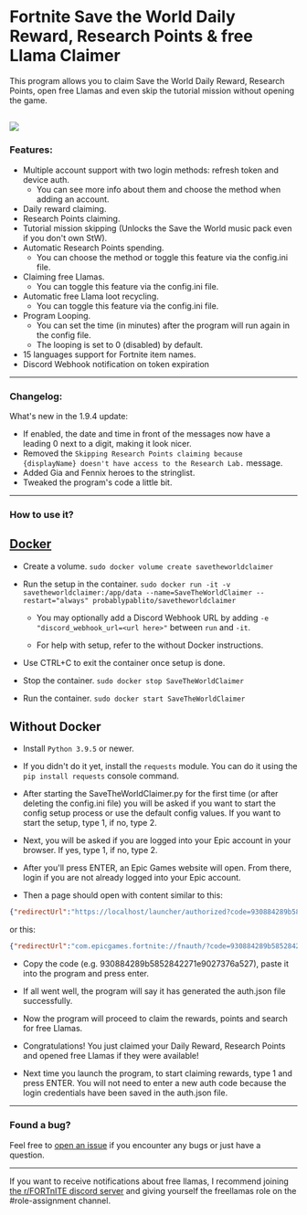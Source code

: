 # Fortnite Save the World Daily Reward, Research Points & free Llama Claimer

This program allows you to claim Save the World Daily Reward, Research Points, open free Llamas and even skip the tutorial mission without opening the game.

[![](https://img.shields.io/badge/python-3.9.5+-blue.svg)](https://www.python.org/downloads/)
---
### Features:
- Multiple account support with two login methods: refresh token and device auth.
  - You can see more info about them and choose the method when adding an account.
- Daily reward claiming.
- Research Points claiming.
- Tutorial mission skipping (Unlocks the Save the World music pack even if you don't own StW).
- Automatic Research Points spending.
  - You can choose the method or toggle this feature via the config.ini file.
- Claiming free Llamas.
  - You can toggle this feature via the config.ini file.
- Automatic free Llama loot recycling.
  - You can toggle this feature via the config.ini file.
- Program Looping.
  - You can set the time (in minutes) after the program will run again in the config file.
  - The looping is set to 0 (disabled) by default.
- 15 languages support for Fortnite item names.
- Discord Webhook notification on token expiration 
---
### Changelog:
What's new in the 1.9.4 update:
- If enabled, the date and time in front of the messages now have a leading 0 next to a digit, making it look nicer.
- Removed the `Skipping Research Points claiming because {displayName} doesn't have access to the Research Lab.` message.
- Added Gia and Fennix heroes to the stringlist.
- Tweaked the program's code a little bit.
---

### How to use it?

## [Docker](https://hub.docker.com/repository/docker/probablypablito/savetheworldclaimer)

- Create a volume. `sudo docker volume create savetheworldclaimer`

- Run the setup in the container. `sudo docker run -it -v savetheworldclaimer:/app/data --name=SaveTheWorldClaimer --restart="always" probablypablito/savetheworldclaimer`

  - You may optionally add a Discord Webhook URL by adding `-e "discord_webhook_url=<url here>"` between `run` and `-it`. 
  
  - For help with setup, refer to the without Docker instructions.

- Use CTRL+C to exit the container once setup is done.

- Stop the container. `sudo docker stop SaveTheWorldClaimer`

- Run the container. `sudo docker start SaveTheWorldClaimer`

## Without Docker

- Install `Python 3.9.5` or newer.

- If you didn't do it yet, install the `requests` module. You can do it using the `pip install requests` console command.

- After starting the SaveTheWorldClaimer.py for the first time (or after deleting the config.ini file) you will be asked if you want to start the config setup process or use the default config values. If you want to start the setup, type 1, if no, type 2.

- Next, you will be asked if you are logged into your Epic account in your browser. If yes, type 1, if no, type 2.

- After you'll press ENTER, an Epic Games website will open. From there, login if you are not already logged into your Epic account.

- Then a page should open with content similar to this:

```json
{"redirectUrl":"https://localhost/launcher/authorized?code=930884289b5852842271e9027376a527","authorizationCode":"930884289b5852842271e9027376a527","sid":null}
```
or this:
```json
{"redirectUrl":"com.epicgames.fortnite://fnauth/?code=930884289b5852842271e9027376a527","authorizationCode":"930884289b5852842271e9027376a527","sid":null}
```

- Copy the code (e.g. 930884289b5852842271e9027376a527), paste it into the program and press enter.

- If all went well, the program will say it has generated the auth.json file successfully.

- Now the program will proceed to claim the rewards, points and search for free Llamas.

- Congratulations! You just claimed your Daily Reward, Research Points and opened free Llamas if they were available!

- Next time you launch the program, to start claiming rewards, type 1 and press ENTER. You will not need to enter a new auth code because the login credentials have been saved in the auth.json file.
---

### Found a bug?
Feel free to [open an issue](https://github.com/PRO100KatYT/SaveTheWorldClaimer/issues/new "Click here if you want to open an issue.") if you encounter any bugs or just have a question.

---

If you want to receive notifications about free llamas, I recommend joining [the r/FORTnITE discord server](https://discord.gg/PjqZaDmV8D "Here is the link :D") and giving yourself the freellamas role on the #role-assignment channel.